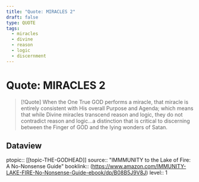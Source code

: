 ```yaml
---
title: "Quote: MIRACLES 2"
draft: false
type: QUOTE
tags:
  - miracles
  - divine
  - reason
  - logic
  - discernment
---
```


# Quote: MIRACLES 2
> [!Quote]
> When the One True GOD performs a miracle, that miracle is entirely consistent with His overall Purpose and Agenda; which means that while Divine miracles transcend reason and logic, they do not contradict reason and logic…a distinction that is critical to discerning between the Finger of GOD and the lying wonders of Satan.

## Dataview
ptopic:: [[topic-THE-GODHEAD]]
source:: "IMMMUNITY to the Lake of Fire: A No-Nonsense Guide"
booklink:: (https://www.amazon.com/IMMUNITY-LAKE-FIRE-No-Nonsense-Guide-ebook/dp/B08B5J9V8J)
level:: 1